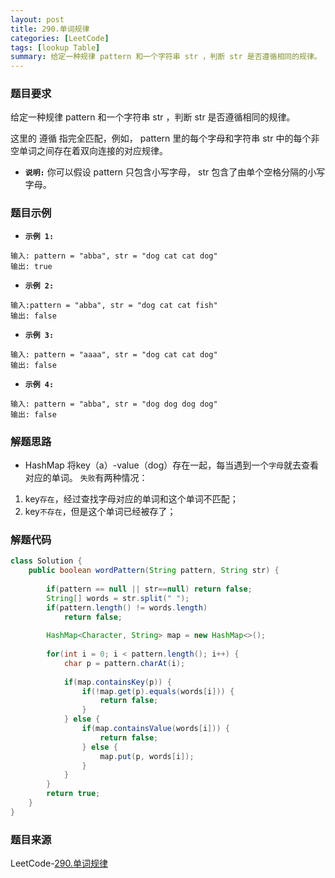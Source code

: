 ```yaml
---
layout: post
title: 290.单词规律
categories: [LeetCode]
tags: [lookup Table]
summary: 给定一种规律 pattern 和一个字符串 str ，判断 str 是否遵循相同的规律。
---
```


### 题目要求
给定一种规律 pattern 和一个字符串 str ，判断 str 是否遵循相同的规律。

这里的 遵循 指完全匹配，例如， pattern 里的每个字母和字符串 str 中的每个非空单词之间存在着双向连接的对应规律。


- **`说明:`**
你可以假设 pattern 只包含小写字母， str 包含了由单个空格分隔的小写字母。 

### 题目示例
- **`示例 1:`**
```
输入: pattern = "abba", str = "dog cat cat dog"
输出: true
```

- **`示例 2:`**
```
输入:pattern = "abba", str = "dog cat cat fish"
输出: false
```

- **`示例 3:`**
```
输入: pattern = "aaaa", str = "dog cat cat dog"
输出: false
```

- **`示例 4:`**
```
输入: pattern = "abba", str = "dog dog dog dog"
输出: false
```

### 解题思路
- HashMap
将key（a）-value（dog）存在一起，每当遇到一个`字母`就去查看对应的单词。 
`失败`有两种情况： 
1. key`存在`，经过查找字母对应的单词和这个单词不匹配； 
1. key`不存在`，但是这个单词已经被存了；

### 解题代码
```java
class Solution {
    public boolean wordPattern(String pattern, String str) {
        
        if(pattern == null || str==null) return false;
        String[] words = str.split(" ");
        if(pattern.length() != words.length)
            return false;
        
        HashMap<Character, String> map = new HashMap<>();
        
        for(int i = 0; i < pattern.length(); i++) {
            char p = pattern.charAt(i);
            
            if(map.containsKey(p)) {
                if(!map.get(p).equals(words[i])) {
                    return false;
                } 
            } else {
                if(map.containsValue(words[i])) {
                    return false;
                } else {
                    map.put(p, words[i]);
                }                
            }
        }
        return true;
    }
}
```

### 题目来源
LeetCode-[290.单词规律](https://leetcode-cn.com/problems/word-pattern/)
